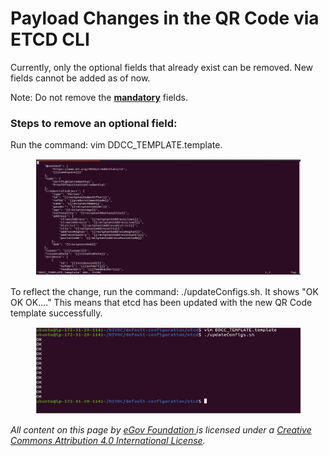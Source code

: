 # Payload Changes in the QR Code via ETCD CLI

Currently, only the optional fields that already exist can be removed. New fields cannot be added as of now.&#x20;

Note: Do not remove the [**mandatory**](../../../divocs-verifiable-certificate-features/what-information-goes-into-a-qr-code.md) fields.

### Steps to remove an optional field:

Run the command: vim DDCC\_TEMPLATE.template.

<figure><img src="../../../../.gitbook/assets/Screenshot 2022-09-01 at 2.07.04 PM.png" alt=""><figcaption></figcaption></figure>

To reflect the change, run the command: ./updateConfigs.sh. It shows "OK OK OK...." This means that etcd has been updated with the new QR Code template successfully.

<figure><img src="../../../../.gitbook/assets/Screenshot 2022-09-01 at 2.07.24 PM.png" alt=""><figcaption></figcaption></figure>



_All content on this page by_ [_eGov Foundation_ ](https://egov.org.in/)_is licensed under a_ [_Creative Commons Attribution 4.0 International License_](http://creativecommons.org/licenses/by/4.0/)_._  &#x20;
